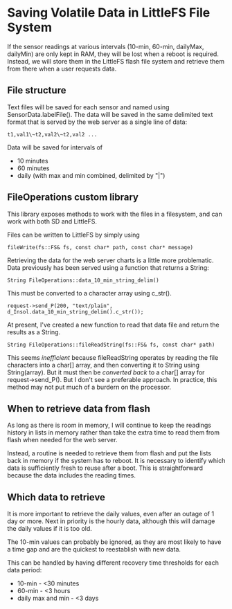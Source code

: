# Saving Volatile Data in LittleFS File System

If the sensor readings at various intervals (10-min, 60-min, dailyMax, 
dailyMin) are only kept in RAM, they will be lost when a reboot is 
required. Instead, we will store them in the LittleFS flash file system
and retrieve them from there when a user requests data.

## File structure
Text files will be saved for each sensor and named using SensorData.labelFile().
The data will be saved in the same delimited text format that is served
by the web server as a single line of data:

    t1,val1\~t2,val2\~t2,val2 ...

Data will be saved for intervals of
 - 10 minutes
 - 60 minutes
 - daily (with max and min combined, delimited by "|")

## FileOperations custom library
This library exposes methods to work with the files in a filesystem, and 
can work with both SD and LittleFS.

Files can be written to LittleFS by simply using

    fileWrite(fs::FS& fs, const char* path, const char* message)

Retrieving the data for the web server charts is a little more problematic. 
Data previously has been served using a function that returns a String:

    String FileOperations::data_10_min_string_delim()

This must be converted to a character array using c_str().

    request->send_P(200, "text/plain", d_Insol.data_10_min_string_delim().c_str());

At present, I've created a new function to read that data file and return
the results as a String.

    String FileOperations::fileReadString(fs::FS& fs, const char* path)

This seems *inefficient* because fileReadString operates by reading the file 
characters into a char[] array, and then converting it to String using
String(array). But it must then be *converted back* to a char[] array for 
request->send_P(). But I don't see a preferable approach. In practice, this method 
may not put much of a burdern on the processor.

## When to retrieve data from flash
As long as there is room in memory, I will continue to keep the readings history 
in lists in memory rather than take the extra time to read them from flash when 
needed for the web server.

Instead, a routine is needed to retrieve them from flash and put the lists back 
in memory if the system has to reboot. It is necessary to identify which data 
is sufficiently fresh to reuse after a boot. This is straightforward because the
data includes the reading times.

## Which data to retrieve
It is more important to retrieve the daily values, even after an outage of 1 
day or more. Next in priority is the hourly data, although this will damage the 
daily values if it is too old.

The 10-min values can probably be ignored, as they are most likely to have a time
gap and are the quickest to reestablish with new data.

This can be handled by having different recovery time thresholds for each data 
period:
 - 10-min - <30 minutes
 - 60-min - <3 hours
 - daily max and min - <3 days